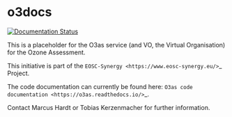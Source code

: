 # o3docs

 [![Documentation Status](https://readthedocs.org/projects/o3as/badge/?version=latest)](https://o3as.readthedocs.io/en/latest/?badge=latest)


This is a placeholder for the O3as service (and VO, the Virtual Organisation) for the
Ozone Assessment.

This initiative is part of the `EOSC-Synergy <https://www.eosc-synergy.eu/>`_ Project.

The code documentation can currently be found here: `O3as code documentation <https://o3as.readthedocs.io/>`_.

Contact Marcus Hardt or Tobias Kerzenmacher for further information.

